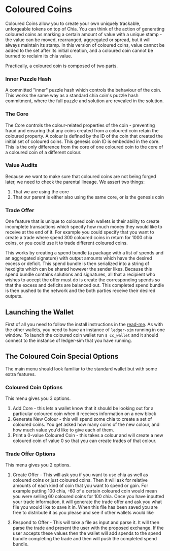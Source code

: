 # Coloured Coins

Coloured Coins allow you to create your own uniquely trackable, unforgeable tokens on top of Chia.
You can think of the action of generating coloured coins as marking a certain amount of value with a unique stamp - the value can be moved, rearranged, aggregated or spread, but it will always maintain its stamp.
In this version of coloured coins, value cannot be added to the set after its initial creation, and a coloured coin cannot be burned to reclaim its chia value.

Practically, a coloured coin is composed of two parts.

### Inner Puzzle Hash
A committed "inner" puzzle hash which controls the behaviour of the coin. This works the same way as a standard chia coin's puzzle hash commitment, where the full puzzle and solution are revealed in the solution.

### The Core
The Core controls the colour-related properties of the coin - preventing fraud and ensuring that any coins created from a coloured coin retain the coloured property.
A colour is defined by the ID of the coin that created the initial set of coloured coins.
This genesis coin ID is embedded in the core.
This is the only difference from the core of one coloured coin to the core of a coloured coin of a different colour.

### Value Audits
Because we want to make sure that coloured coins are not being forged later, we need to check the parental lineage.
We assert two things:
1. That we are using the core
2. That our parent is either also using the same core, or is the genesis coin

### Trade Offer
One feature that is unique to coloured coin wallets is their ability to create incomplete transactions which specify how much money they would like to receive at the end of it.
For example you could specify that you want to create a trade where spend 300 coloured coins in return for 1000 chia coins, or you could use it to trade different coloured coins.

This works by creating a spend bundle (a package with a list of spends and an aggregated signature) with output amounts which have the desired excess or deficit. This spend bundle is then serialized into a string of hexdigits which can be shared however the sender likes.
Because this spend bundle contains solutions and signatures, all that a recipient who wishes to accept the offer must do is create the corresponding spends so that the excess and deficits are balanced out.
This completed spend bundle is then pushed to the network and the both parties receive their desired outputs.

## Launching the Wallet
First of all you need to follow the install instructions in the [read-me](../README.md).
As with the other wallets, you need to have an instance of `ledger-sim` running in one window.
To launch the coloured coin wallet run `$ cc_wallet` and it should connect to the instance of ledger-sim that you have running.

## The Coloured Coin Special Options
The main menu should look familiar to the standard wallet but with some extra features.

### Coloured Coin Options
This menu gives you 3 options.
1. Add Core - this lets a wallet know that it should be looking out for a particular coloured coin when it receives information on a new block
2. Generate New Colour - this will spend some chia to create a set of coloured coins. You get asked how many coins of the new colour, and how much value you'd like to give each of them.
3. Print a 0-value Coloured Coin - this takes a colour and will create a new coloured coin of value 0 so that you can create trades of that colour.

### Trade Offer Options
This menu gives you 2 options.
1. Create Offer - This will ask you if you want to use chia as well as coloured coins or just coloured coins. Then it will ask for relative amounts of each kind of coin that you want to spend or gain.
For example putting 100 chia, -60 of a certain coloured coin would mean you were selling 60 coloured coins for 100 chia.
Once you have inputted your trade information, it will generate the trade offer and ask you what file you would like to save it in.
When this file has been saved you are free to distribute it as you please and see if other wallets would like

2. Respond to Offer - This will take a file as input and parse it. It will then parse the trade and present the user with the proposed exchange. If the user accepts these values then the wallet will add spends to the spend bundle completing the trade and then will push the completed spend bundle.
